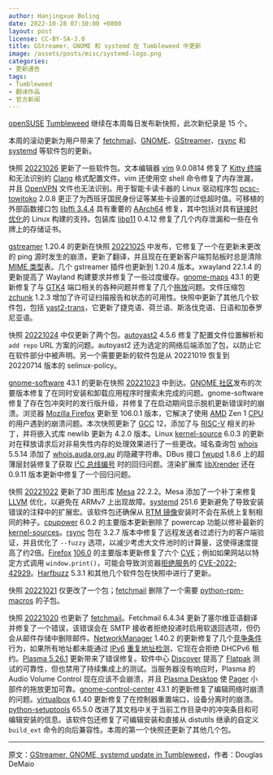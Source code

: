 ```yaml
---
author: Hanjingxue Boling
date: 2022-10-28 07:30:00 +0800
layout: post
license: CC-BY-SA-3.0
title: GStreamer、GNOME 和 systemd 在 Tumbleweed 中更新
image: /assets/posts/misc/systemd-logo.png
categories:
- 更新通告
tags:
- Tumbleweed
- 翻译作品
- 官方新闻
---
```


[openSUSE](https://get.opensuse.org/) [Tumbleweed](https://get.opensuse.org/tumbleweed/) 继续在本周每日发布新快照，此次新纪录是 15 个。

本周的滚动更新为用户带来了 [fetchmail](https://www.fetchmail.info/)、[GNOME](https://www.gnome.org/)、[GStreamer](https://gstreamer.freedesktop.org/)、[rsync](https://rsync.samba.org/) 和 [systemd](https://freedesktop.org/wiki/Software/systemd/) 等软件包的更新。

快照 [20221026](https://lists.opensuse.org/archives/list/factory@lists.opensuse.org/thread/3GKBGS352GFFCTUQ6K7373KPWEKHYOGM/) 更新了一些软件包。文本编辑器 [vim](https://www.vim.org/) 9.0.0814 修复了 [Kitty 终端](https://sw.kovidgoyal.net/kitty/index.html)和无法识别的 [Clang](https://en.wikipedia.org/wiki/Clang) 格式配置文件。vim 还使用空 shell 命令修复了内存泄漏，并且 [OpenVPN](https://openvpn.net/) 文件也无法识别。用于智能卡读卡器的 Linux 驱动程序包 [pcsc-towitoko](https://github.com/cprados/towitoko-linux) 2.0.8 更正了为西班牙国民身份证等某些卡设置的过低超时值。可移植的外部函数接口包 [libffi 3.4.4](https://github.com/libffi/libffi) 具有重要的 [AArch64](https://en.wikipedia.org/wiki/AArch64) 修复，其中包括对具有[链接时优化](https://developer.arm.com/documentation/101458/2100/Optimize/Link-Time-Optimization--LTO-/What-is-Link-Time-Optimization--LTO-)的 Linux 构建的支持。包装库 [libp11](https://github.com/OpenSC/libp11) 0.4.12 修复了几个内存泄漏和一些在令牌上的存储证书。

[gstreamer](https://gstreamer.freedesktop.org/) 1.20.4 的更新在快照 [20221025](https://lists.opensuse.org/archives/list/factory@lists.opensuse.org/thread/22MJFGX6526DQONOVPOOHHHYP547ACAR/) 中发布，它修复了一个在更新未更改的 ping 源时发生的崩溃，更新了翻译，并且现在在更新客户端剪贴板时总是清除 [MIME 类型](https://en.wikipedia.org/wiki/Media_type)表。几个 gstreamer 插件也更新到 1.20.4 版本。xwayland 22.1.4 的更新提高了 Wayland 构建要求并修复了一些过度缓存。[gnome-maps](https://wiki.gnome.org/Apps/Maps) 43.1 的更新修复了与 [GTK4](https://www.gtk.org/) 端口相关的各种问题并修复了几个[拖放](https://en.wikipedia.org/wiki/Drag_and_drop)问题。文件压缩包 [zchunk](https://github.com/zchunk/zchunk) 1.2.3 增加了许可证扫描报告和状态的可用性。快照中更新了其他几个软件包，包括 [yast2-trans](https://software.opensuse.org/package/yast2-trans)，它更新了捷克语、荷兰语、斯洛伐克语、日语和加泰罗尼亚语。

快照 [20221024](https://lists.opensuse.org/archives/list/factory@lists.opensuse.org/thread/OPNWWMPHZODBGIEI7RYQVFJS2CBKZ72Z/) 中仅更新了两个包。[autoyast2](https://github.com/yast/yast-autoinstallation) 4.5.6 修复了配置文件位置解析和 `add repo` URL 方案的问题。autoyast2 还为选定的网络后端添加了包，以防止它在软件部分中被声明。另一个需要更新的软件包是从 20221019 恢复到 20220714 版本的 selinux-policy。

[gnome-software](https://gitlab.gnome.org/GNOME/gnome-software) 43.1 的更新在快照 [20221023](https://lists.opensuse.org/archives/list/factory@lists.opensuse.org/thread/XZ3S5XI6A7CWX6EK3MXUM2KNHC2N7W6U/) 中到达。[GNOME 社区](https://www.gnome.org/)发布的次要版本修复了在同时安装和卸载应用程序时搜索未完成的问题。gnome-software 修复了存在包冲突时的发行版升级，并修复了在启动期间显示脱机更新错误时的崩溃。浏览器 [Mozilla Firefox](https://www.mozilla.org/) 更新至 106.0.1 版本，它解决了使用 [AMD](https://www.amd.com/) Zen 1 [CPU](https://en.wikipedia.org/wiki/Central_processing_unit) 的用户遇到的崩溃问题。本次快照更新了 [GCC](https://gcc.gnu.org/) 12，添加了与 [RISC-V](https://riscv.org/) 相关的补丁，并将嵌入式库 newlib 更新为 4.2.0 版本。Linux [kernel-source](https://www.kernel.org/) 6.0.3 的更新对在释放请求后对非易失性内存的处理效果进行了一些更改。域名查询包 [whois](https://github.com/rfc1036/whois) 5.5.14 添加了 [whois.auda.org.au](https://whois.auda.org.au/) 的隐藏字符串。DBus 接口 [fwupd](https://fwupd.org/) 1.8.6 上的超薄层封装修复了获取 [I²C 总线编号](https://en.wikipedia.org/wiki/I%C2%B2C) 时的回归问题。渲染扩展库 [libXrender](https://xorg.freedesktop.org/wiki/) 还在 0.9.11 版本更新中修复了一个回归问题。

快照 [20221022](https://lists.opensuse.org/archives/list/factory@lists.opensuse.org/thread/NH3N5DUWIBLXNV7IZWVJRX3M7YLKOSDC/) 更新了3D 图形库 [Mesa](https://www.mesa3d.org/) 22.2.2。Mesa 添加了一个补丁来修复 [LLVM](https://llvm.org/) 优化，以避免在 ARMv7 上出现故障。[systemd](https://freedesktop.org/wiki/Software/systemd/) 251.6 更新避免了导致安装错误的注释中的扩展宏。该软件包还确保从 [RTM 镜像](https://en.wikipedia.org/wiki/Software_release_life_cycle#RTM)安装时不会在系统上复制相同的种子。[cpupower](https://linux.die.net/man/1/cpupower) 6.0.2 的主要版本更新删除了 powercap 功能以修补最新的 [kernel-sources](https://www.kernel.org/)。[rsync](https://rsync.samba.org/) 包在 3.2.7 版本中修复了远程发送者过滤行为的客户端验证，并且优化了 `--fuzzy` 选项，以减少考虑大文件池时的计算量，这使得速度提高了约2倍。[Firefox](https://www.mozilla.org/) [106.0](https://www.mozilla.org/en-US/security/advisories/mfsa2022-44/) 的主要版本更新修复了六个 [CVE](https://en.wikipedia.org/wiki/Common_Vulnerabilities_and_Exposures)；例如如果网站以特定方式调用 `window.print()`，可能会导致浏览器[拒绝服务](https://en.wikipedia.org/wiki/Denial-of-service_attack)的 [CVE-2022-42929](https://www.mozilla.org/en-US/security/advisories/mfsa2022-44/#CVE-2022-42929)。[Harfbuzz](https://github.com/harfbuzz/harfbuzz) 5.3.1 和其他几个软件包在快照中进行了更新。

快照 [20221021](https://lists.opensuse.org/archives/list/factory@lists.opensuse.org/thread/TCIEP2J32ZLLJZBYCR4E5XUMZKGSF376/) 仅更改了一个包；[fetchmail](https://www.fetchmail.info/) 删除了一个需要 [python-rpm-macros](https://github.com/openSUSE/python-rpm-macros) 的子包。

快照 [20221020](https://lists.opensuse.org/archives/list/factory@lists.opensuse.org/thread/SFCYFDH5I3BKD2N2XQ7FUX42C7OEQ2ZY/) 也更新了 [fetchmail](https://www.fetchmail.info/)。Fetchmail 6.4.34 更新了塞尔维亚语翻译并修复了一个错误，该错误会在 SMTP 接收者拒绝投递时启用软退回选项，但仍会从邮件存储中删除邮件。[NetworkManager](https://networkmanager.dev/) 1.40.2 的更新修复了几个[竞争条件](https://en.wikipedia.org/wiki/Race_condition)行为，如果所有地址都未能通过 [IPv6](https://en.wikipedia.org/wiki/IPv6) [重复地址检测](https://www.ibm.com/docs/en/zos/2.2.0?topic=discovery-duplicate-address-detection)，它现在会拒绝 DHCPv6 租约。[Plasma 5.26.1](https://kde.org/announcements/plasma/5/5.26.1/) 更新带来了错误修复。软件中心 [Discover](https://apps.kde.org/discover/) 提高了 [Flatpak](https://flatpak.org/) 测试的可靠性，但也禁用了持续集成上的测试。当服务器没有响应时，Plasma 的 Audio Volume Control 现在应该不会崩溃，并且 [Plasma Desktop](https://invent.kde.org/plasma/plasma-desktop) 使 [Pager](https://userbase.kde.org/Plasma/Pager) 小部件的拖放更加可靠。[gnome-control-center](https://gitlab.gnome.org/GNOME/gnome-control-center) 43.1 的更新修复了编辑网络时崩溃的问题。[virtualbox](https://www.virtualbox.org/) 6.1.40 更新修复了在控制器重置端口，设备分离时的崩溃。[python-setuptools](https://pypi.org/project/setuptools/) 65.5.0 改进了其文档中关于当前工作目录中的冲突条目和可编辑安装的信息。该软件包还修复了可编辑安装和直接从 distutils 继承的自定义 `build_ext` 命令的向后兼容性。本周的第一个快照还更新了其他几个包。

------

原文：[GStreamer, GNOME, systemd update in Tumbleweed](https://news.opensuse.org/2022/10/28/gstreamer-gnome-systemd-up-in-tw/)，作者：Douglas DeMaio